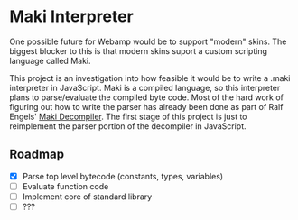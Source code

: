 # Maki Interpreter

One possible future for Webamp would be to support "modern" skins. The biggest blocker to this is that modern skins suport a custom scripting language called Maki.

This project is an investigation into how feasible it would be to write a .maki interpreter in JavaScript. Maki is a compiled language, so this interpreter plans to parse/evaluate the compiled byte code. Most of the hard work of figuring out how to write the parser has already been done as part of Ralf Engels' [Maki Decompiler](http://www.rengels.de/maki_decompiler/). The first stage of this project is just to reimplement the parser portion of the decompiler in JavaScript.

## Roadmap

- [x] Parse top level bytecode (constants, types, variables)
- [ ] Evaluate function code
- [ ] Implement core of standard library
- [ ] ???
